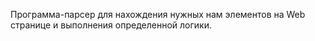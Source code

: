 Программа-парсер для нахождения нужных нам элементов на Web странице и выполнения определенной логики.
